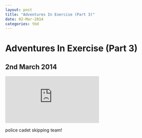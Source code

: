```yaml
---
layout: post
title: "Adventures In Exercise (Part 3)"
date: 02-Mar-2014
categories: tbd
---
```


# Adventures In Exercise (Part 3)

## 2nd March 2014

<iframe src='https://www.youtube.com/embed/r5-sRm5ztn4' frameborder='0' gesture='media' allow='encrypted-media' allowfullscreen></iframe>

 

police cadet skipping team!
